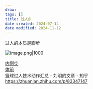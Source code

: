 ```yaml
---
draw:
tags: []
title: 过人@
date created: 2024-07-14
date modified: 2024-11-12
---
```


过人的本质是脚步

<!-- more -->

![image.png|1000](https://imagehosting4picgo.oss-cn-beijing.aliyuncs.com/imagehosting/fix-dir%2Fpicgo%2Fpicgo-clipboard-images%2F2024%2F07%2F14%2F02-29-09-f74f473438085f65f9dc4fc009b6d220-20240714022909-9dc3a6.png)

[内侧步](内侧步.md)  
[体前](体前.md)  
篮球过人技术动作汇总 - 刘明的文章 - 知乎  
https://zhuanlan.zhihu.com/p/83347147
